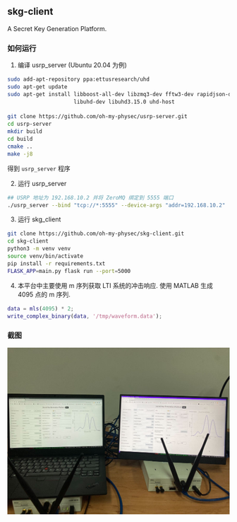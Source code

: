 ## skg-client

A Secret Key Generation Platform.

### 如何运行

1. 编译 usrp_server (Ubuntu 20.04 为例)

```bash
sudo add-apt-repository ppa:ettusresearch/uhd
sudo apt-get update
sudo apt-get install libboost-all-dev libzmq3-dev fftw3-dev rapidjson-dev \
                     libuhd-dev libuhd3.15.0 uhd-host

git clone https://github.com/oh-my-physec/usrp-server.git
cd usrp-server
mkdir build
cd build
cmake ..
make -j8
```

得到 `usrp_server` 程序

2. 运行 usrp_server

```bash
## USRP 地址为 192.168.10.2 并将 ZeroMQ 绑定到 5555 端口
./usrp_server --bind "tcp://*:5555" --device-args "addr=192.168.10.2"
```

3. 运行 skg_client

```bash
git clone https://github.com/oh-my-physec/skg-client.git
cd skg-client
python3 -m venv venv
source venv/bin/activate
pip install -r requirements.txt
FLASK_APP=main.py flask run --port=5000
```

4. 本平台中主要使用 m 序列获取 LTI 系统的冲击响应. 使用 MATLAB 生成 4095 点的 m 序列.

```matlab
data = mls(4095) * 2;
write_complex_binary(data, '/tmp/waveform.data');
```

### 截图

![](.screenshots/skg-client.jpg)
